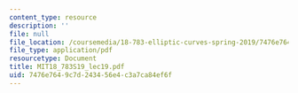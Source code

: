 ```yaml
---
content_type: resource
description: ''
file: null
file_location: /coursemedia/18-783-elliptic-curves-spring-2019/7476e7649c7d243456e4c3a7ca84ef6f_MIT18_783S19_lec19.pdf
file_type: application/pdf
resourcetype: Document
title: MIT18_783S19_lec19.pdf
uid: 7476e764-9c7d-2434-56e4-c3a7ca84ef6f
---
```

